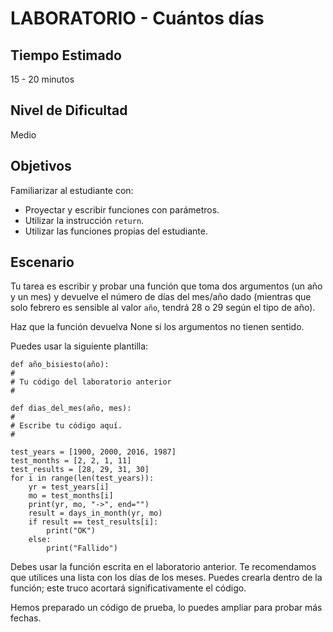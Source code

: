 #  LABORATORIO - Cuántos días

## Tiempo Estimado

15 - 20 minutos

## Nivel de Dificultad

Medio

## Objetivos

Familiarizar al estudiante con:

* Proyectar y escribir funciones con parámetros.
* Utilizar la instrucción `return`.
* Utilizar las funciones propias del estudiante.

## Escenario

Tu tarea es escribir y probar una función que toma dos argumentos (un año y un mes) y devuelve el número de días del mes/año dado (mientras que solo febrero es sensible al valor `año`, tendrá 28 o 29 según el tipo de año).

Haz que la función devuelva None si los argumentos no tienen sentido.

Puedes usar la siguiente plantilla:

```
def año_bisiesto(año):
#
# Tu código del laboratorio anterior
#

def dias_del_mes(año, mes):
#
# Escribe tu código aquí.
#

test_years = [1900, 2000, 2016, 1987]
test_months = [2, 2, 1, 11]
test_results = [28, 29, 31, 30]
for i in range(len(test_years)):
	yr = test_years[i]
	mo = test_months[i]
	print(yr, mo, "->", end="")
	result = days_in_month(yr, mo)
	if result == test_results[i]:
		print("OK")
	else:
		print("Fallido")
```

Debes usar la función escrita en el laboratorio anterior. Te recomendamos que utilices una lista con los días de los meses. Puedes crearla dentro de la función; este truco acortará significativamente el código.

Hemos preparado un código de prueba, lo puedes ampliar para probar más fechas.

